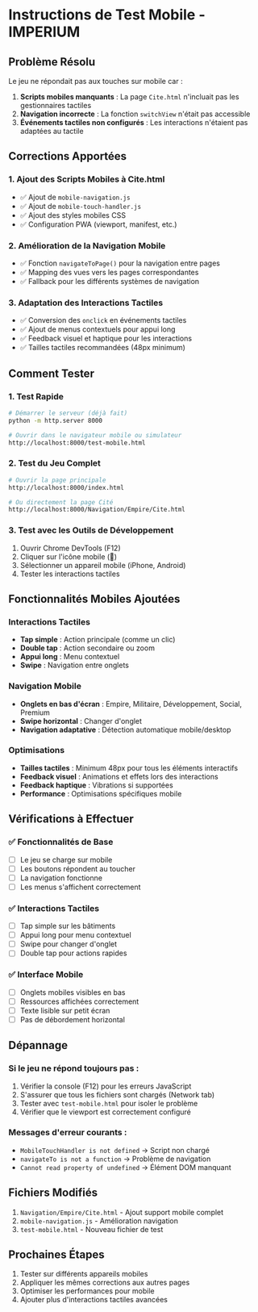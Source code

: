 # Instructions de Test Mobile - IMPERIUM

## Problème Résolu

Le jeu ne répondait pas aux touches sur mobile car :

1. **Scripts mobiles manquants** : La page `Cite.html` n'incluait pas les gestionnaires tactiles
2. **Navigation incorrecte** : La fonction `switchView` n'était pas accessible
3. **Événements tactiles non configurés** : Les interactions n'étaient pas adaptées au tactile

## Corrections Apportées

### 1. Ajout des Scripts Mobiles à Cite.html
- ✅ Ajout de `mobile-navigation.js`
- ✅ Ajout de `mobile-touch-handler.js`
- ✅ Ajout des styles mobiles CSS
- ✅ Configuration PWA (viewport, manifest, etc.)

### 2. Amélioration de la Navigation Mobile
- ✅ Fonction `navigateToPage()` pour la navigation entre pages
- ✅ Mapping des vues vers les pages correspondantes
- ✅ Fallback pour les différents systèmes de navigation

### 3. Adaptation des Interactions Tactiles
- ✅ Conversion des `onclick` en événements tactiles
- ✅ Ajout de menus contextuels pour appui long
- ✅ Feedback visuel et haptique pour les interactions
- ✅ Tailles tactiles recommandées (48px minimum)

## Comment Tester

### 1. Test Rapide
```bash
# Démarrer le serveur (déjà fait)
python -m http.server 8000

# Ouvrir dans le navigateur mobile ou simulateur
http://localhost:8000/test-mobile.html
```

### 2. Test du Jeu Complet
```bash
# Ouvrir la page principale
http://localhost:8000/index.html

# Ou directement la page Cité
http://localhost:8000/Navigation/Empire/Cite.html
```

### 3. Test avec les Outils de Développement
1. Ouvrir Chrome DevTools (F12)
2. Cliquer sur l'icône mobile (📱)
3. Sélectionner un appareil mobile (iPhone, Android)
4. Tester les interactions tactiles

## Fonctionnalités Mobiles Ajoutées

### Interactions Tactiles
- **Tap simple** : Action principale (comme un clic)
- **Double tap** : Action secondaire ou zoom
- **Appui long** : Menu contextuel
- **Swipe** : Navigation entre onglets

### Navigation Mobile
- **Onglets en bas d'écran** : Empire, Militaire, Développement, Social, Premium
- **Swipe horizontal** : Changer d'onglet
- **Navigation adaptative** : Détection automatique mobile/desktop

### Optimisations
- **Tailles tactiles** : Minimum 48px pour tous les éléments interactifs
- **Feedback visuel** : Animations et effets lors des interactions
- **Feedback haptique** : Vibrations si supportées
- **Performance** : Optimisations spécifiques mobile

## Vérifications à Effectuer

### ✅ Fonctionnalités de Base
- [ ] Le jeu se charge sur mobile
- [ ] Les boutons répondent au toucher
- [ ] La navigation fonctionne
- [ ] Les menus s'affichent correctement

### ✅ Interactions Tactiles
- [ ] Tap simple sur les bâtiments
- [ ] Appui long pour menu contextuel
- [ ] Swipe pour changer d'onglet
- [ ] Double tap pour actions rapides

### ✅ Interface Mobile
- [ ] Onglets mobiles visibles en bas
- [ ] Ressources affichées correctement
- [ ] Texte lisible sur petit écran
- [ ] Pas de débordement horizontal

## Dépannage

### Si le jeu ne répond toujours pas :
1. Vérifier la console (F12) pour les erreurs JavaScript
2. S'assurer que tous les fichiers sont chargés (Network tab)
3. Tester avec `test-mobile.html` pour isoler le problème
4. Vérifier que le viewport est correctement configuré

### Messages d'erreur courants :
- `MobileTouchHandler is not defined` → Script non chargé
- `navigateTo is not a function` → Problème de navigation
- `Cannot read property of undefined` → Élément DOM manquant

## Fichiers Modifiés

1. `Navigation/Empire/Cite.html` - Ajout support mobile complet
2. `mobile-navigation.js` - Amélioration navigation
3. `test-mobile.html` - Nouveau fichier de test

## Prochaines Étapes

1. Tester sur différents appareils mobiles
2. Appliquer les mêmes corrections aux autres pages
3. Optimiser les performances pour mobile
4. Ajouter plus d'interactions tactiles avancées